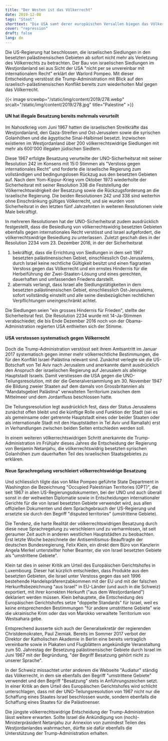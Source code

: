 ```yaml
---
title: "Der Westen ist das Völkerrecht"
date: 2019-12-08
tags: "Staat"
shorttext: "Die USA samt derer europäischen Versallen biegen das Völkerrecht wie es denen passt und verletzten es mehrfach. Proteste finden nicht statt."
cover: "repression"
draft: false
lang: de
---
```


Die US-Regierung hat beschlossen, die israelischen Siedlungen in den besetzten palästinensischen Gebieten ab sofort nicht mehr als Verletzung des Völkerrechts zu betrachten. Der Bau von israelischen Siedlungen im Westjordanland sei aus Sicht der USA "nicht per se unvereinbar mit internationalem Recht" erklärt der Warlord Pompeo. Mit dieser Entscheidung verstösst die Trump-Administration mit Blick auf den israelisch-palästinensischen Konflikt bereits zum wiederholten Mal gegen das Völkerrecht.

{{< image srcwebp="/static/img/content/2019/278.webp" srcalt="/static/img/content/2019/278.jpg" title="Palestine" >}}

#### UN hat illegale Besatzung bereits mehrmals verurteilt

Im Nahostkrieg vom Juni 1967 hatten die israelischen Streitkräfte das Westjordanland, den Gaza-Streifen und Ost-Jerusalem sowie die syrischen Golanhöhen und die ägyptische Sinai-Halbinsel besetzt. Inzwischen existieren im Westjordanland über 200 völkerrechtswidrige Siedlungen mit mehr als 600'000 illegalen jüdischen Siedlern.

Diese 1967 erfolgte Besatzung verurteilte der UNO-Sicherheitsrat mit seiner Resolution 242 im Konsens mit 15:0 Stimmen als "Verstoss gegen internationales Recht" und forderte die israelische Regierung zum vollständigen und bedingungslosen Rückzug aus den besetzten Gebieten auf. Nach dem Yom-Kippur-Krieg vom Oktober 1973 wiederholte der Sicherheitsrat mit seiner Resolution 338 die Feststellung der Völkerrechtswidrigkeit der Besatzung sowie die Rückzugsforderung an die israelische Regierung. Die beiden Resolutionen 242 und 338 sind weiterhin ohne Einschränkung gültiges Völkerrecht, und sie wurden vom Sicherheitsrat in den letzten fünf Jahrzehnten in weiteren Resolutionen viele Male bekräftigt.

In mehreren Resolutionen hat der UNO-Sicherheitsrat zudem ausdrücklich festgestellt, dass die Besiedlung von völkerrechtswidrig besetzten Gebieten ebenfalls gegen internationales Recht verstösst und Israel aufgefordert, die völkerrechtswidrige Besiedlung zu unterlassen. Zuletzt geschah dies in der Resolution 2234 vom 23. Dezember 2016, in der der Sicherheitsrat

  1. bekräftigt, dass die Errichtung von Siedlungen in dem seit 1967 besetzten palästinensischen Gebiet, einschliesslich Ost-Jerusalems, durch Israel keine rechtliche Gültigkeit besitzt und einen flagranten Verstoss gegen das Völkerrecht und ein ernstes Hindernis für die Herbeiführung der Zwei-Staaten-Lösung und eines gerechten, dauerhaften und umfassenden Friedens darstellt.
  2. abermals verlangt, dass Israel alle Siedlungstätigkeiten in dem besetzten palästinensischen Gebiet, einschliesslich Ost-Jerusalems, sofort vollständig einstellt und alle seine diesbezüglichen rechtlichen Verpflichtungen uneingeschränkt achtet.

Die Siedlungen seien "ein grosses Hindernis für Frieden", stellte der Sicherheitsrat fest. Die Resolution 2234 wurde mit 14-Ja-Stimmen verabschiedet; die bis Ende Dezember 2016 noch von der Obama-Administration regierten USA enthielten sich der Stimme.

#### USA verstossen systematisch gegen Völkerrecht

Doch die Trump-Administration verstösst seit ihrem Amtsantritt im Januar 2017 systematisch gegen immer mehr völkerrechtliche Bestimmungen, die für den Konflikt Israel-Palästina relevant sind. Zunächst verlegte sie die US-Botschaft von Tel Aviv nach Jerusalem und anerkannte damit ausdrücklich den Anspruch der israelischen Regierung auf Jerusalem als alleinige Hauptstadt Israels. Damit verstiessen die USA gegen die UNO-Teilungsresolution, mit der die Generalversammlung am 30. November 1947 die Bildung zweier Staaten auf dem damals von Grossbritannien als "Mandatsgebiet Palästina" verwalteten Territorium zwischen dem Mittelmeer und dem Jordanfluss beschlossen hatte.

Die Teilungsresolution legt ausdrücklich fest, dass der Status Jerusalems zunächst offen bleibt und die künftige Rolle und Funktion der Stadt (sei es als gemeinsame oder getrennte Hauptstadt eines oder beider Staaten oder als internationale Stadt mit den Hauptstädten in Tel Aviv und Ramallah) erst in Verhandlungen zwischen beiden Seiten entschieden werden soll.

In einem weiteren völkerrechtswidrigen Schritt anerkannte die Trump-Administration im Frühjahr dieses Jahres die Entscheidung der Regierung von Benjamin Netanjahu, die völkerrechtswidrig besetzten syrischen Golanhöhen zum dauerhaften Teil des israelischen Staatsgebietes zu erklären.

#### Neue Sprachregelung verschleiert völkerrechtswidrige Besatzung

Und schliesslich tilgte das von Mike Pompeo geführte State Department in Washington die Bezeichnung "Occupied Palestinian Territories (OPT)", die seit 1967 in allen US-Regierungsdokumenten, bei der UNO und auch überall sonst in der weltweiten Diplomatie sowie in Entscheidungen internationaler Gerichte für die von Israel besetzten Gebiete verwendet wird, aus allen offiziellen Dokumenten und dem Sprachgebrauch der US-Regierung und ersetzte sie durch den Begriff "disputed territories" (umstrittene Gebiete).

Die Tendenz, die harte Realität der völkerrechtswidrigen Besatzung durch diese neue Sprachregelung zu verschleiern und zu verharmlosen, ist seit geraumer Zeit auch in anderen westlichen Hauptstädten zu beobachten. Erst letzte Woche bezeichnete der Antisemitismus-Beauftragte der deutschen Bundesregierung, Felix Klein, ein direkt dem Büro von Kanzlerin Angela Merkel unterstellter hoher Beamter, die von Israel besetzten Gebiete als "umstrittene Gebiete".

Klein tat dies in seiner Kritik am Urteil des Europäischen Gerichtshofes in Luxembourg. Dieser hat kürzlich entschieden, dass Produkte aus den besetzten Gebieten, die Israel unter Verstoss gegen das seit 1996 bestehende Handelspräferenzabkommen mit der EU und mit der falschen Herkunftsbezeichnung "aus Israel" in EU-Länder (und auch in die Schweiz) exportiert, mit ihrer korrekten Herkunft ("aus dem Westjordanland") deklariert werden müssen. Klein behauptete, die Entscheidung des Europäischen Gerichtshofes setze "doppelte Standards" für Israel, weil es keine entsprechenden Bestimmungen "für andere umstrittene Gebiete" wie die ukrainische Krim oder das von Marokko verwaltete Territorium von Westsahara gebe.

Entsprechend äusserte sich auch der Generalsekretär der regierenden Christdemokraten, Paul Ziemiak. Bereits im Sommer 2017 verbot der Direktor der Katholischen Akademie in Berlin eine bereits vertraglich vereinbarte sowie in Plakaten und Flugblättern angekündigte Veranstaltung zum 50. Jahrestag der Besetzung palästinensischer Gebiete durch Israel im Juni 1967 mit der Begründung, "der Begriff Besatzung gehört nicht zu unserer Sprache".

In der Schweiz missachtet unter anderem die Webseite "Audiatur" ständig das Völkerrecht, in dem sie ebenfalls den Begriff "umstrittene Gebiete" verwendet und den Begriff "Besatzung" stets in Anführungszeichen setzt. In einer Kritik an dem Urteil des Europäischen Gerichtshofes wird schlicht unterschlagen, dass mit der UNO-Teilungsresolution von 1967 nicht nur die Schaffung eines Staates Israel beschlossen wurde, sondern ebenfalls die Schaffung eines Staates für die Palästinenser.

Die jüngste völkerrechtswidrige Entscheidung der Trump-Administration lässt weitere erwarten. Sollte Israel die Ankündigung von (noch)-Ministerpräsident Netanjahu zur Annexion von zumindest Teilen des Westjordanlandes wahrmachen, dürfte sie dafür ebenfalls die Unterstützung der Trump-Administration erhalten.
